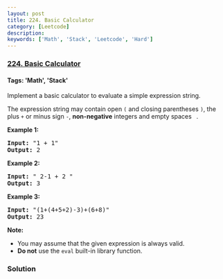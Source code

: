 ```yaml
---
layout: post
title: 224. Basic Calculator
category: [Leetcode]
description: 
keywords: ['Math', 'Stack', 'Leetcode', 'Hard']
---
```

### [224. Basic Calculator](https://leetcode.com/problems/basic-calculator)

#### Tags: 'Math', 'Stack'

<div class="content__u3I1 question-content__JfgR"><div><p>Implement a basic calculator to evaluate a simple expression string.</p>
<p>The expression string may contain open <code>(</code> and closing parentheses <code>)</code>, the plus <code>+</code> or minus sign <code>-</code>, <b>non-negative</b> integers and empty spaces <code> </code>.</p>
<p><strong>Example 1:</strong></p>
<pre><strong>Input:</strong> "1 + 1"
<strong>Output:</strong> 2
</pre>
<p><strong>Example 2:</strong></p>
<pre><strong>Input:</strong> " 2-1 + 2 "
<strong>Output:</strong> 3</pre>
<p><strong>Example 3:</strong></p>
<pre><strong>Input:</strong> "(1+(4+5+2)-3)+(6+8)"
<strong>Output:</strong> 23</pre>
<b>Note:</b>
<ul>
<li>You may assume that the given expression is always valid.</li>
<li><b>Do not</b> use the <code>eval</code> built-in library function.</li>
</ul>
</div></div>

### Solution
